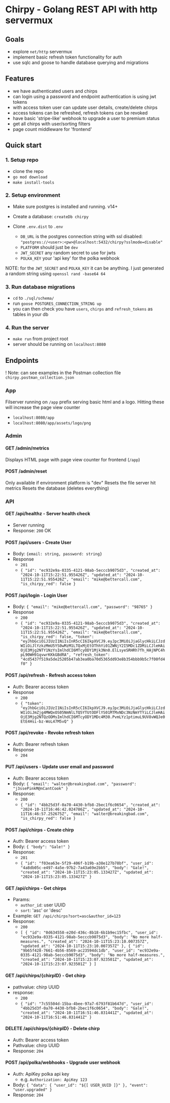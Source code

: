 # Chirpy - Golang REST API with http servermux

## Goals

- explore `net/http` servermux
- implement basic refresh token functionality for auth
- use sqlc and goose to handle database querying and migrations

## Features

- we have authenticated users and chirps
- can login using a password and endpoint authentication is using jwt tokens
- with access token user can update user details, create/delete chirps
- access tokens can be refreshed, refresh tokens can be revoked
- have basic 'stripe-like' webhook to upgrade a user to premium status
- get all chirps with user/sorting filters
- page count middleware for 'frontend'

## Quick start

### 1. Setup repo

- clone the repo
- `go mod download`
- `make install-tools`

### 2. Setup environment

- Make sure postgres is installed and running. v14+
- Create a database: `createDb chirpy`

- Clone `.env.dist` to `.env`
  - `DB_URL` is the postgres connection string with ssl disabled: `"postgres://<user>:<pw>@localhost:5432/chirpy?sslmode=disable"`
  - `PLATFORM` should just be `dev`
  - `JWT_SECRET` any random secret to use for jwts
  - `POLKA_KEY` your 'api key' for the polka webhook

NOTE: for the `JWT_SECRET` and `POLKA_KEY` it can be anything. I just generated a random string using `openssl rand -base64 64`

### 3. Run database migrations

- `cd` to `./sql/schema/`
- run `goose POSTGRES_CONNECTION_STRING up`
- you can then check you have `users`, `chirps` and `refresh_tokens` as tables in your db

### 4. Run the server

- `make run` from project root
- server should be running on `localhost:8080`

## Endpoints

! Note: can see examples in the Postman collection file `chirpy.postman_collection.json`

### App

Filserver running on `/app` prefix serving basic html and a logo. Hitting these will increase the page view counter

- `localhost:8080/app`
- `localhost:8080/app/assets/logo/png`

### Admin

#### GET /admin/metrics

Displays HTML page with page view counter for frontend (`/app`)

#### POST /admin/reset

Only available if environment platform is "dev"
Resets the file server hit metrics
Resets the database (deletes everything)

### API

#### GET /api/healthz - Server health check

- Server running
- Response: `200` OK

#### POST /api/users - Create User

- Body: `{email: string, password: string}`
- Response
  - `201`
  - `{
    "id": "ec932e9a-0335-4121-98ab-5ecccb9075d3",
    "created_at": "2024-10-11T15:22:51.955426Z",
    "updated_at": "2024-10-11T15:22:51.955426Z",
    "email": "mike@bettercall.com",
    "is_chirpy_red": false
}`

#### POST /api/login - Login User

- Body:
  `{
  "email": "mike@bettercall.com",
  "password": "98765"
}`
- Response
  - `200`
  - `{
  "id": "ec932e9a-0335-4121-98ab-5ecccb9075d3",
  "created_at": "2024-10-11T15:22:51.955426Z",
  "updated_at": "2024-10-11T15:22:51.955426Z",
  "email": "mike@bettercall.com",
  "is_chirpy_red": false,
  "token": "eyJhbGciOiJIUzI1NiIsInR5cCI6IkpXVCJ9.eyJpc3MiOiJjaGlycHkiLCJzdWIiOiJlYzkzMmU5YS0wMzM1LTQxMjEtOThhYi01ZWNjY2I5MDc1ZDMiLCJleHAiOjE3Mjg2NTY1NzYsImlhdCI6MTcyODY1Mjk3Nn0.ElLsyeSRHRh7fh_HAjNPC4hpL90WH91qvwrKKkGBdRA",
  "refresh_token": "4cd5437f519a5de25205b47ab3ea0ba70d5365dd93e8b354bbb9b5c7f00fd4f0"
}`

#### POST /api/refresh - Refresh access token

- Auth: Bearer access token
- Response
  - `200`
  - `{
  "token": "eyJhbGciOiJIUzI1NiIsInR5cCI6IkpXVCJ9.eyJpc3MiOiJjaGlycHkiLCJzdWIiOiJmZjg4MWQxOS05NmNlLTQ5YTUtODFlYS01MTMxNDc3NzNmYTYiLCJleHAiOjE3Mjg2NTQzODMsImlhdCI6MTcyODY1MDc4M30.PvmLYz1ptimuL9UV8vWQJe0EtE4Hsi-bz-WoL47M5vQ"
}`

#### POST /api/revoke - Revoke refresh token

- Auth: Bearer refresh token
- Response
  - `204`

#### PUT /api/users - Update user email and password

- Auth: Bearer access token
- Body: `{
  "email": "walter@breakingbad.com",
  "password": "j3ssePinkM@nCantCook"
}`
- Response:
  - `200`
  - `{
  "id": "4bb25d3f-0a70-4430-bfb8-2bec1f6c0654",
  "created_at": "2024-10-11T16:46:42.024786Z",
  "updated_at": "2024-10-11T16:46:57.252675Z",
  "email": "walter@breakingbad.com",
  "is_chirpy_red": false
}`

#### POST /api/chirps - Create chirp

- Auth: Bearer access token
- Body: `{
  "body": "Gale!"
}`
- Response:
  - `201`
  - `{
  "id": "f03ea63e-5f29-406f-b19b-a38e127b78bf",
  "user_id": "4a8db05c-e497-4a5e-97b2-7a43a69e2bb5",
  "body": "Gale!",
  "created_at": "2024-10-11T15:23:05.133427Z",
  "updated_at": "2024-10-11T15:23:05.133427Z"
}`

#### GET /api/chirps - Get chirps

- Params:
  - `author_id`: user UUID
  - `sort`: 'asc' or 'desc'
- Example: `GET /api/chirps?sort=asc&author_id=123`
- Response:
  - `200`
  - `[
    {
      "id": "0d634558-e20d-436c-8b18-6b1b9ec15fbc",
      "user_id": "ec932e9a-0335-4121-98ab-5ecccb9075d3",
      "body": "No more half-measures.",
      "created_at": "2024-10-11T15:23:10.007357Z",
      "updated_at": "2024-10-11T15:23:10.007357Z"
    },
    {
      "id": "9b65f428-7661-4b56-8569-ac23594dc1db",
      "user_id": "ec932e9a-0335-4121-98ab-5ecccb9075d3",
      "body": "No more half-measures.",
      "created_at": "2024-10-11T15:23:07.923501Z",
      "updated_at": "2024-10-11T15:23:07.923501Z"
    }
]`

#### GET /api/chirps/{chirpID} - Get chirp

- pathvalue: chirp UUID
- response:
  - `200`
  - `{
  "id": "7c55504d-15ba-4bee-97a7-6793f81b647d",
  "user_id": "4bb25d3f-0a70-4430-bfb8-2bec1f6c0654",
  "body": "Gale!",
  "created_at": "2024-10-11T16:51:46.831441Z",
  "updated_at": "2024-10-11T16:51:46.831441Z"
}`

#### DELETE /api/chirps/{chirpID} - Delete chirp

- Auth: Bearer access token
- Pathvalue: chirp UUID
- Response: `204`

#### POST /api/polka/webhooks - Upgrade user webhook

- Auth: ApiKey polka api key
  - e.g. `Authorization: ApiKey 123`
- Body: `{
  "data": {
    "user_id": "${[ USER_UUID ]}"
  },
  "event": "user.upgraded"
}`
- Response: `204`
